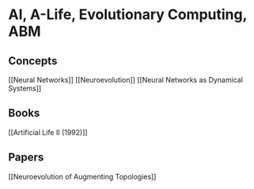 # AI, A-Life, Evolutionary Computing, ABM
## Concepts
[[Neural Networks]]
[[Neuroevolution]]
[[Neural Networks as Dynamical Systems]]
## Books
[[Artificial Life II (1992)]]
## Papers
[[Neuroevolution of Augmenting Topologies]]
